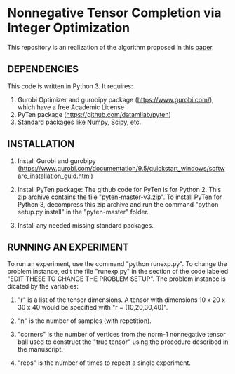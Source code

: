 # Nonnegative Tensor Completion via Integer Optimization
This repository is an realization of the algorithm proposed in this [paper](https://arxiv.org/abs/2111.04580).

## DEPENDENCIES

This code is written in Python 3. It requires:
 
1. Gurobi Optimizer and gurobipy package (https://www.gurobi.com/), 
   which have a free Academic License
2. PyTen package (https://github.com/datamllab/pyten)
3. Standard packages like Numpy, Scipy, etc.

## INSTALLATION

1. Install Gurobi and gurobipy
(https://www.gurobi.com/documentation/9.5/quickstart_windows/software_installation_guid.html)

2. Install PyTen package: The github code for PyTen is for Python 2. This zip archive contains 
   the file "pyten-master-v3.zip". To install PyTen for Python 3, decompress this zip archive
   and run the command "python setup.py install" in the "pyten-master" folder.

3. Install any needed missing standard packages.

## RUNNING AN EXPERIMENT

To run an experiment, use the command "python runexp.py". To change the problem instance, edit 
the file "runexp.py" in the section of the code labeled "EDIT THESE TO CHANGE THE PROBLEM SETUP".
The problem instance is dicated by the variables:

1. "r" is a list of the tensor dimensions. A tensor with dimensions 10 x 20 x 30 x 40 would be 
   specified with "r = (10,20,30,40)".

2. "n" is the number of samples (with repetition).

3. "corners" is the number of vertices from the norm-1 nonnegative tensor ball used to construct 
   the "true tensor" using the procedure described in the manuscript.

4. "reps" is the number of times to repeat a single experiment.